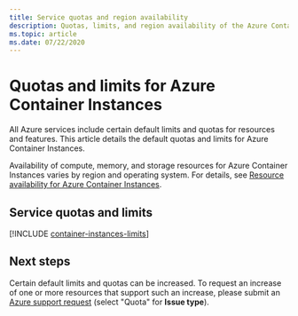 ```yaml
---
title: Service quotas and region availability
description: Quotas, limits, and region availability of the Azure Container Instances service.
ms.topic: article
ms.date: 07/22/2020
---
```

# Quotas and limits for Azure Container Instances

All Azure services include certain default limits and quotas for resources and features. This article details the default quotas and limits for Azure Container Instances.

Availability of compute, memory, and storage resources for Azure Container Instances varies by region and operating system. For details, see [Resource availability for Azure Container Instances](container-instances-region-availability.md).

## Service quotas and limits

[!INCLUDE [container-instances-limits](../../includes/container-instances-limits.md)]

## Next steps

Certain default limits and quotas can be increased. To request an increase of one or more resources that support such an increase, please submit an [Azure support request][azure-support] (select "Quota" for **Issue type**).

<!-- LINKS - External -->
[azure-support]: https://ms.portal.azure.com/#blade/Microsoft_Azure_Support/HelpAndSupportBlade/newsupportrequest
